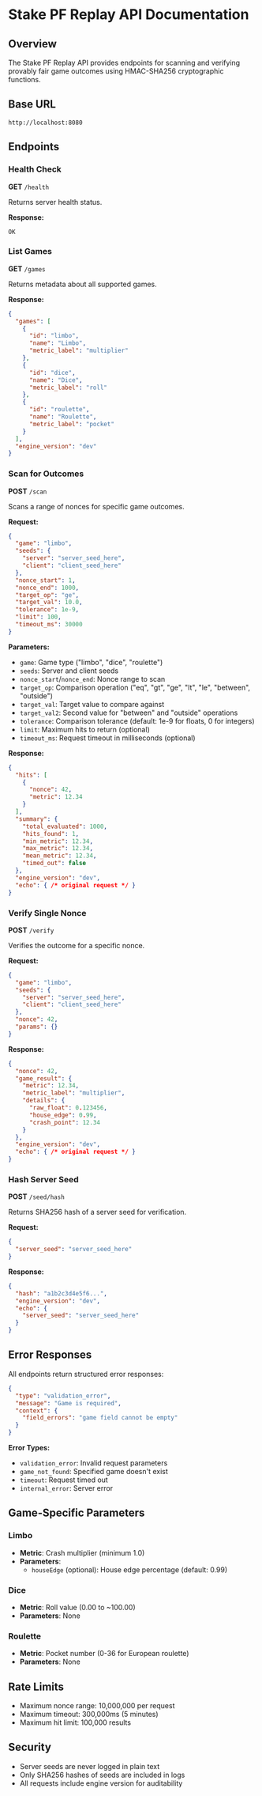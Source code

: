 # Stake PF Replay API Documentation

## Overview

The Stake PF Replay API provides endpoints for scanning and verifying provably fair game outcomes using HMAC-SHA256 cryptographic functions.

## Base URL

```
http://localhost:8080
```

## Endpoints

### Health Check

**GET** `/health`

Returns server health status.

**Response:**
```
OK
```

### List Games

**GET** `/games`

Returns metadata about all supported games.

**Response:**
```json
{
  "games": [
    {
      "id": "limbo",
      "name": "Limbo",
      "metric_label": "multiplier"
    },
    {
      "id": "dice",
      "name": "Dice",
      "metric_label": "roll"
    },
    {
      "id": "roulette",
      "name": "Roulette",
      "metric_label": "pocket"
    }
  ],
  "engine_version": "dev"
}
```

### Scan for Outcomes

**POST** `/scan`

Scans a range of nonces for specific game outcomes.

**Request:**
```json
{
  "game": "limbo",
  "seeds": {
    "server": "server_seed_here",
    "client": "client_seed_here"
  },
  "nonce_start": 1,
  "nonce_end": 1000,
  "target_op": "ge",
  "target_val": 10.0,
  "tolerance": 1e-9,
  "limit": 100,
  "timeout_ms": 30000
}
```

**Parameters:**
- `game`: Game type ("limbo", "dice", "roulette")
- `seeds`: Server and client seeds
- `nonce_start`/`nonce_end`: Nonce range to scan
- `target_op`: Comparison operation ("eq", "gt", "ge", "lt", "le", "between", "outside")
- `target_val`: Target value to compare against
- `target_val2`: Second value for "between" and "outside" operations
- `tolerance`: Comparison tolerance (default: 1e-9 for floats, 0 for integers)
- `limit`: Maximum hits to return (optional)
- `timeout_ms`: Request timeout in milliseconds (optional)

**Response:**
```json
{
  "hits": [
    {
      "nonce": 42,
      "metric": 12.34
    }
  ],
  "summary": {
    "total_evaluated": 1000,
    "hits_found": 1,
    "min_metric": 12.34,
    "max_metric": 12.34,
    "mean_metric": 12.34,
    "timed_out": false
  },
  "engine_version": "dev",
  "echo": { /* original request */ }
}
```

### Verify Single Nonce

**POST** `/verify`

Verifies the outcome for a specific nonce.

**Request:**
```json
{
  "game": "limbo",
  "seeds": {
    "server": "server_seed_here",
    "client": "client_seed_here"
  },
  "nonce": 42,
  "params": {}
}
```

**Response:**
```json
{
  "nonce": 42,
  "game_result": {
    "metric": 12.34,
    "metric_label": "multiplier",
    "details": {
      "raw_float": 0.123456,
      "house_edge": 0.99,
      "crash_point": 12.34
    }
  },
  "engine_version": "dev",
  "echo": { /* original request */ }
}
```

### Hash Server Seed

**POST** `/seed/hash`

Returns SHA256 hash of a server seed for verification.

**Request:**
```json
{
  "server_seed": "server_seed_here"
}
```

**Response:**
```json
{
  "hash": "a1b2c3d4e5f6...",
  "engine_version": "dev",
  "echo": {
    "server_seed": "server_seed_here"
  }
}
```

## Error Responses

All endpoints return structured error responses:

```json
{
  "type": "validation_error",
  "message": "Game is required",
  "context": {
    "field_errors": "game field cannot be empty"
  }
}
```

**Error Types:**
- `validation_error`: Invalid request parameters
- `game_not_found`: Specified game doesn't exist
- `timeout`: Request timed out
- `internal_error`: Server error

## Game-Specific Parameters

### Limbo
- **Metric**: Crash multiplier (minimum 1.0)
- **Parameters**: 
  - `houseEdge` (optional): House edge percentage (default: 0.99)

### Dice
- **Metric**: Roll value (0.00 to ~100.00)
- **Parameters**: None

### Roulette
- **Metric**: Pocket number (0-36 for European roulette)
- **Parameters**: None

## Rate Limits

- Maximum nonce range: 10,000,000 per request
- Maximum timeout: 300,000ms (5 minutes)
- Maximum hit limit: 100,000 results

## Security

- Server seeds are never logged in plain text
- Only SHA256 hashes of seeds are included in logs
- All requests include engine version for auditability